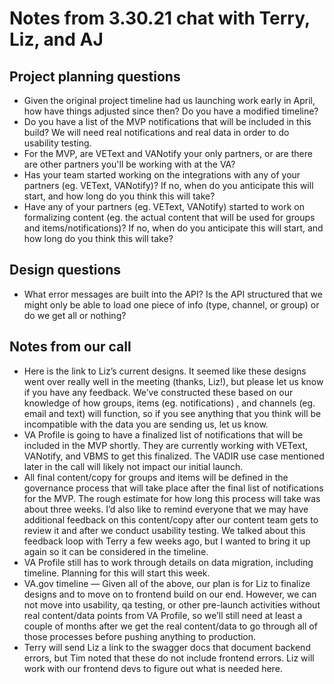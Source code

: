 # Notes from 3.30.21 chat with Terry, Liz, and AJ

## Project planning questions

- Given the original project timeline had us launching work early in April, how have things adjusted since then? Do you have a modified timeline?
- Do you have a list of the MVP notifications that will be included in this build? We will need real notifications and real data in order to do usability testing.
- For the MVP, are VEText and VANotify your only partners, or are there are other partners you'll be working with at the VA?
- Has your team started working on the integrations with any of your partners (eg. VEText, VANotify)? If no, when do you anticipate this will start, and how long do you think this will take?
- Have any of your partners (eg. VEText, VANotify) started to work on formalizing content (eg. the actual content that will be used for groups and items/notifications)? If no, when do you anticipate this will start, and how long do you think this will take?

## Design questions

- What error messages are built into the API? Is the API structured that we might only be able to load one piece of info (type, channel, or group) or do we get all or nothing?

## Notes from our call

- Here is the link to Liz’s current designs. It seemed like these designs went over really well in the meeting (thanks, Liz!), but please let us know if you have any feedback. We’ve constructed these based on our knowledge of how groups, items (eg. notifications) , and channels (eg. email and text) will function, so if you see anything that you think will be incompatible with the data you are sending us, let us know.
- VA Profile is going to have a finalized list of notifications that will be included in the MVP shortly. They are currently working with VEText, VANotify, and VBMS to get this finalized. The VADIR use case mentioned later in the call will likely not impact our initial launch.
- All final content/copy for groups and items will be defined in the governance process that will take place after the final list of notifications for the MVP. The rough estimate for how long this process will take was about three weeks. I’d also like to remind everyone that we may have additional feedback on this content/copy after our content team gets to review it and after we conduct usability testing. We talked about this feedback loop with Terry a few weeks ago, but I wanted to bring it up again so it can be considered in the timeline.
- VA Profile still has to work through details on data migration, including timeline. Planning for this will start this week.
- VA.gov timeline — Given all of the above, our plan is for Liz to finalize designs and to move on to frontend build on our end. However, we can not move into usability, qa testing, or other pre-launch activities without real content/data points from VA Profile, so we’ll still need at least a couple of months after we get the real content/data to go through all of those processes before pushing anything to production.
- Terry will send Liz a link to the swagger docs that document backend errors, but Tim noted that these do not include frontend errors. Liz will work with our frontend devs to figure out what is needed here.
